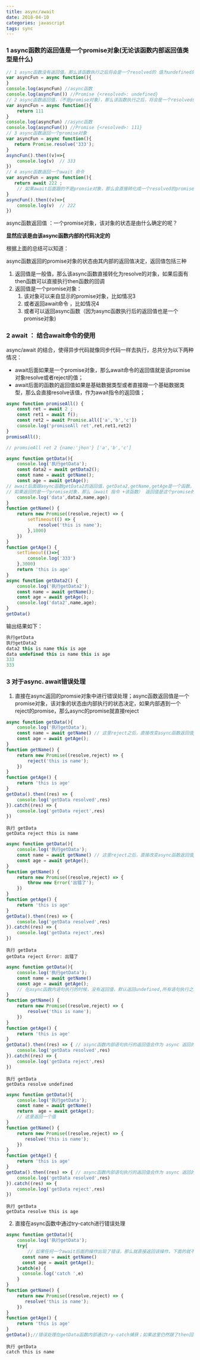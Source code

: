 ```yaml
---
title: async/await
date: 2018-04-10
categories: javascript
tags: sync
---
```


### 1 async函数的返回值是一个promise对象(无论该函数内部返回值类型是什么)

```javascript
// 1 async函数没有返回值，那么该函数执行之后将会是一个resolved的 值为undefined的promise对象
var asyncFun = async function(){
}
console.log(asyncFun) //async函数
console.log(asyncFun()) //Promise {<resolved>: undefined}
// 2 async函数返回值，（不是promise对象），那么该函数执行之后，将会是一个resolved的，值为返回值的promise对象 
var asyncFun = async function(){
    return 111
}
console.log(asyncFun) //async函数
console.log(asyncFun()) //Promise {<resolved>: 111}
// 3 async函数返回一个promise对象
var asyncFun = async function(){
   return Promise.resolve('333');
}
asyncFun().then((v)=>{
    console.log(v)  // 333 
})
// 4 async函数返回一个await 命令
var asyncFun = async function(){
   return await 222 ; 
    // 如果await后面跟的不是promsie对象，那么会直接转化成一个resolved的promise对象,包括undefined,null等基本数据类型或者复杂数据类型，或者一个函数执行之后，默认返回值是undefined,此时也会直接转化为一个resolve的promise对象
}
asyncFun().then((v)=>{
    console.log(v)  // 222
})
```

async函数返回值 ：一个promise对象，该对象的状态是由什么确定的呢？

**显然应该是由该async函数内部的代码决定的**

根据上面的总结可以知道：

async函数返回的promise对象的状态由其内部的返回值决定，返回值包括三种

1. 返回值是一般值，那么该async函数直接转化为resolve的对象，如果后面有then函数可以直接执行then函数的回调
2. 返回值是一个promise对象：
   1. 该对象可以来自显示的promise对象，比如情况3
   2. 或者返回await命令 ，比如情况4
   3. 或者可以返回async函数（因为async函数执行后的返回值也是一个promise对象)

### 2 await  ： 结合await命令的使用

async/await 的结合，使得异步代码就像同步代码一样去执行，总共分为以下两种情况：
* await后面如果是一个promise对象，那么await命令的返回值就是该promise对象resolve或者reject的值；
* await后面的函数的返回值如果是基础数据类型或者直接跟一个基础数据类型，那么会直接resolve该值，作为await指令的返回值；
```javascript
async function promiseAll() {
    const ret = await 2 ;
    const ret1 = await f();
    const ret2 = await Promise.all(['a','b','c'])
    console.log('promiseAll ret',ret,ret1,ret2)
}
promiseAll();

// promsieAll ret 2 {name:'jhon'} ['a','b','c']

```

```javascript
async function getData(){
    console.log('执行getData');
    const data2 = await getData2();
    const name = await getName();
    const age = await getAge();
// await后面跟async函数getData2的返回值，getData2,getName,getAge是一个函数，函数如果没有返回值，那么默认返回值是undefined
// 如果返回的是一个promise对象，那么（await 指令 +该函数） 返回值是这个promise的resolve或者reject的值
    console.log('data',data2,name,age);
}
function getName() {
    return new Promise((resolve,reject) => {
        setTimeout(() => {
            resolve('this is name');
        },1000)
    })
}
function getAge() {
    setTimeout(()=>{
        console.log('333')
    },3000)
    return 'this is age'
}
async function getData2() {
    console.log('执行getData2');
    const name = await getName();
    const age = await getAge();
    console.log('data2',name,age);
}
getData()
```

输出结果如下：

```javascript
执行getData
执行getData2
data2 this is name this is age
data undefined this is name this is age
333
333
```

### 3 对于async. await错误处理

1. 直接在async返回的promsie对象中进行错误处理；async函数返回值是一个promise对象，该对象的状态由内部执行的状态决定，如果内部遇到一个reject的promise，那么async的promise就直接reject

```javascript
async function getData(){
    console.log('执行getData');
    const name = await getName() // 这里reject之后，直接改变async函数返回值promsie的状态
    const age = await getAge();
}
function getName() {
    return new Promise((resolve,reject) => {
        reject('this is name');
    })
}
function getAge() {
    return 'this is age'
}
getData().then((res) => {
    console.log('getData resolved',res)
}).catch((res) => {
    console.log('getData reject',res)
})
```

```
执行 getData
getData reject this is name
```

```javascript
async function getData(){
    console.log('执行getData');
    const name = await getName() // 这里reject之后，直接改变async函数返回值promsie的状态
    const age = await getAge();
}
function getName() {
    return new Promise((resolve,reject) => {
        throw new Error('出错了');
    })
}
function getAge() {
    return 'this is age'
}
getData().then((res) => {
    console.log('getData resolved',res)
}).catch((res) => {
    console.log('getData reject',res)
})
```

```
执行 getData
getData reject Error: 出错了
```

```javascript
async function getData(){
    console.log('执行getData');
    const name = await getName() 
    const age = await getAge();
    // 在async函数内语句执行的时候，没有返回值，默认返回undefined,所有语句执行之后，没有遇到reject的promise,那么async函数返回的promsie就会自动resolve;但是由于async函数内语句没有返回值，所有resolve之后的回调函数参数是undefined
}
function getName() {
    return new Promise((resolve,reject) => {
        resolve('this is name');
    })
}
function getAge() {
    return 'this is age'
}
getData().then((res) => { // async函数内部语句执行的返回值会作为 async 返回的promsie对象value值
    console.log('getData resolved',res)
}).catch((res) => {
    console.log('getData reject',res)
})
```

```
执行 getData
getData resolve undefined
```

```javascript
async function getData(){
    console.log('执行getData');
    const name = await getName() 
    return  age = await getAge();
    // 这里返回一个值
}
function getName() {
    return new Promise((resolve,reject) => {
       resolve('this is name');
    })
}
function getAge() {
    return 'this is age'
}
getData().then((res) => { // async函数内部语句执行的返回值会作为 async 返回的promsie对象value值
    console.log('getData resolved',res)
}).catch((res) => {
    console.log('getData reject',res)
})
```

```
执行 getData
getData resolve this is age
```

2. 直接在async函数中通过try-catch进行错误处理

```javascript
async function getData(){
    console.log('执行getData');
    try{
        // 如果任何一个await后面的操作出现了错误，那么就直接返回该操作，下面的就不会在执行
      const name = await getName()
      const age = await getAge();
    }catch(e) {
      console.log('catch ',e)
    }
}
function getName() {
    return new Promise((resolve,reject) => {
       resolve('this is name');
    })
}
function getAge() {
    return 'this is age'
}
getData();//错误处理在getData函数内部通过try-catch捕获；如果这里仍然跟了then回调，那么这个promise状态也还是会改变的,then回调的函数也还是会根据promise状态的改变进行执行的；
```

```
执行 getData
catch this is name
```


